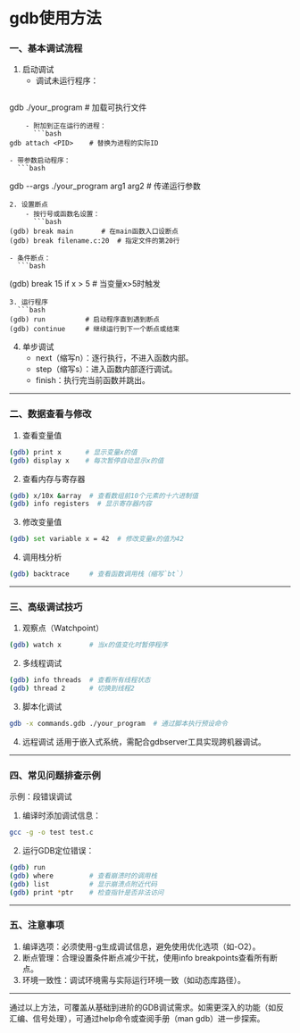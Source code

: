 # gdb使用方法
### 一、基本调试流程
1. 启动调试
    - 调试未运行程序：
      ```bash
gdb ./your_program  # 加载可执行文件
```
    - 附加到正在运行的进程：
      ```bash
gdb attach <PID>    # 替换为进程的实际ID
```
    - 带参数启动程序：
      ```bash
gdb --args ./your_program arg1 arg2  # 传递运行参数
```
2. 设置断点
    - 按行号或函数名设置：
      ```bash
(gdb) break main       # 在main函数入口设断点
(gdb) break filename.c:20  # 指定文件的第20行
```
    - 条件断点：
      ```bash
(gdb) break 15 if x > 5  # 当变量x>5时触发
```
3. 运行程序
  ```bash
(gdb) run          # 启动程序直到遇到断点
(gdb) continue     # 继续运行到下一个断点或结束
```
4. 单步调试
    - next（缩写n）：逐行执行，不进入函数内部。
    - step（缩写s）：进入函数内部逐行调试。
    - finish：执行完当前函数并跳出。
---
### 二、数据查看与修改
1. 查看变量值
  ```bash
(gdb) print x      # 显示变量x的值
(gdb) display x    # 每次暂停自动显示x的值
```
2. 查看内存与寄存器
  ```bash
(gdb) x/10x &array  # 查看数组前10个元素的十六进制值
(gdb) info registers  # 显示寄存器内容
```
3. 修改变量值
  ```bash
(gdb) set variable x = 42  # 修改变量x的值为42
```
4. 调用栈分析
  ```bash
(gdb) backtrace     # 查看函数调用栈（缩写`bt`）
```
---
### 三、高级调试技巧
1. 观察点（Watchpoint）
  ```bash
(gdb) watch x       # 当x的值变化时暂停程序
```
2. 多线程调试
  ```bash
(gdb) info threads  # 查看所有线程状态
(gdb) thread 2      # 切换到线程2
```
3. 脚本化调试
  ```bash
gdb -x commands.gdb ./your_program  # 通过脚本执行预设命令
```
4. 远程调试
适用于嵌入式系统，需配合gdbserver工具实现跨机器调试。
---
### 四、常见问题排查示例
示例：段错误调试
1. 编译时添加调试信息：
  ```bash
gcc -g -o test test.c
```
2. 运行GDB定位错误：
  ```bash
(gdb) run
(gdb) where         # 查看崩溃时的调用栈
(gdb) list          # 显示崩溃点附近代码
(gdb) print *ptr    # 检查指针是否非法访问
```
---
### 五、注意事项
1. 编译选项：必须使用-g生成调试信息，避免使用优化选项（如-O2）。
2. 断点管理：合理设置条件断点减少干扰，使用info breakpoints查看所有断点。
3. 环境一致性：调试环境需与实际运行环境一致（如动态库路径）。
---
通过以上方法，可覆盖从基础到进阶的GDB调试需求。如需更深入的功能（如反汇编、信号处理），可通过help命令或查阅手册（man gdb）进一步探索。